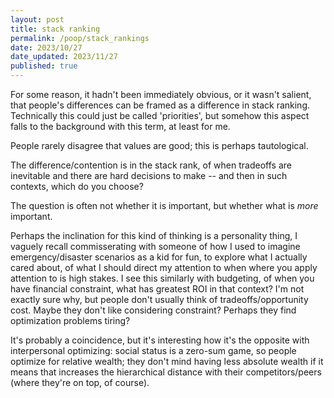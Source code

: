 ```yaml
---
layout: post
title: stack ranking
permalink: /poop/stack_rankings
date: 2023/10/27
date_updated: 2023/11/27
published: true
---
```


For some reason, it hadn't been immediately obvious, or it wasn't salient, that people's differences can be framed as a difference in stack ranking. Technically this could just be called 'priorities', but somehow this aspect falls to the background with this term, at least for me.

People rarely disagree that values are good; this is perhaps tautological.

The difference/contention is in the stack rank, of when tradeoffs are inevitable and there are hard decisions to make -- and then in such contexts, which do you choose?

The question is often not whether it is important, but whether what is _more_ important. 

Perhaps the inclination for this kind of thinking is a personality thing, I vaguely recall commisserating with someone of how I used to imagine emergency/disaster scenarios as a kid for fun, to explore what I actually cared about, of what I should direct my attention to when where you apply attention to is high stakes. I see this similarly with budgeting, of when you have financial constraint, what has greatest ROI in that context? I'm not exactly sure why, but people don't usually think of tradeoffs/opportunity cost. Maybe they don't like considering constraint? Perhaps they find optimization problems tiring? 

It's probably a coincidence, but it's interesting how it's the opposite with interpersonal optimizing: social status is a zero-sum game, so people optimize for relative wealth; they don't mind having less absolute wealth if it means that increases the hierarchical distance with their competitors/peers (where they're on top, of course).


